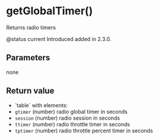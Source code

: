# getGlobalTimer()



Returns radio timers

@status current Introduced added in 2.3.0.



## Parameters

none

## Return value

* \`table\` with elements:
* `gtimer` (number) radio global timer in seconds
* `session` (number) radio session in seconds
* `ttimer` (number) radio throttle timer in seconds
* `tptimer` (number) radio throttle percent timer in seconds



